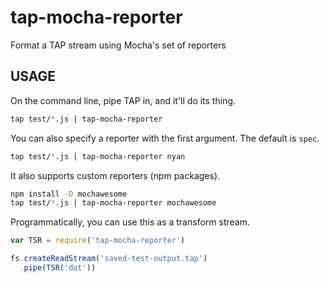 # tap-mocha-reporter

Format a TAP stream using Mocha's set of reporters

## USAGE

On the command line, pipe TAP in, and it'll do its thing.

```bash
tap test/*.js | tap-mocha-reporter
```

You can also specify a reporter with the first argument.  The default
is `spec`.

```bash
tap test/*.js | tap-mocha-reporter nyan
```

It also supports custom reporters (npm packages).

```bash
npm install -D mochawesome
tap test/*.js | tap-mocha-reporter mochawesome
```

Programmatically, you can use this as a transform stream.

```javascript
var TSR = require('tap-mocha-reporter')

fs.createReadStream('saved-test-output.tap')
  .pipe(TSR('dot'))
```
